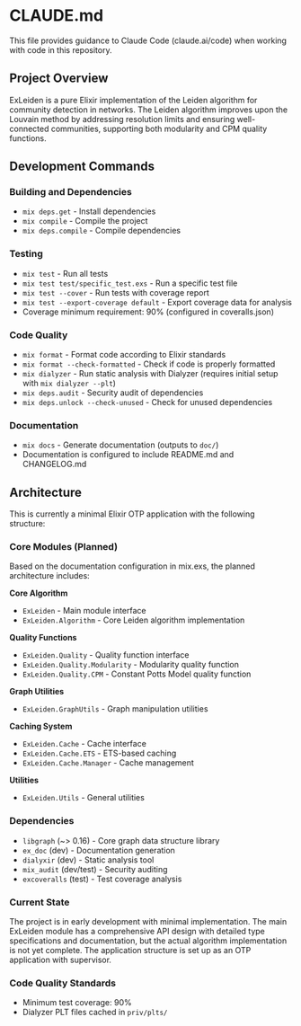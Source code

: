 # CLAUDE.md

This file provides guidance to Claude Code (claude.ai/code) when working with code in this repository.

## Project Overview

ExLeiden is a pure Elixir implementation of the Leiden algorithm for community detection in networks. The Leiden algorithm improves upon the Louvain method by addressing resolution limits and ensuring well-connected communities, supporting both modularity and CPM quality functions.

## Development Commands

### Building and Dependencies
- `mix deps.get` - Install dependencies
- `mix compile` - Compile the project
- `mix deps.compile` - Compile dependencies

### Testing
- `mix test` - Run all tests
- `mix test test/specific_test.exs` - Run a specific test file
- `mix test --cover` - Run tests with coverage report
- `mix test --export-coverage default` - Export coverage data for analysis
- Coverage minimum requirement: 90% (configured in coveralls.json)

### Code Quality
- `mix format` - Format code according to Elixir standards
- `mix format --check-formatted` - Check if code is properly formatted
- `mix dialyzer` - Run static analysis with Dialyzer (requires initial setup with `mix dialyzer --plt`)
- `mix deps.audit` - Security audit of dependencies
- `mix deps.unlock --check-unused` - Check for unused dependencies

### Documentation
- `mix docs` - Generate documentation (outputs to `doc/`)
- Documentation is configured to include README.md and CHANGELOG.md

## Architecture

This is currently a minimal Elixir OTP application with the following structure:

### Core Modules (Planned)
Based on the documentation configuration in mix.exs, the planned architecture includes:

**Core Algorithm**
- `ExLeiden` - Main module interface
- `ExLeiden.Algorithm` - Core Leiden algorithm implementation

**Quality Functions**
- `ExLeiden.Quality` - Quality function interface
- `ExLeiden.Quality.Modularity` - Modularity quality function
- `ExLeiden.Quality.CPM` - Constant Potts Model quality function

**Graph Utilities**
- `ExLeiden.GraphUtils` - Graph manipulation utilities

**Caching System**
- `ExLeiden.Cache` - Cache interface
- `ExLeiden.Cache.ETS` - ETS-based caching
- `ExLeiden.Cache.Manager` - Cache management

**Utilities**
- `ExLeiden.Utils` - General utilities

### Dependencies
- `libgraph` (~> 0.16) - Core graph data structure library
- `ex_doc` (dev) - Documentation generation
- `dialyxir` (dev) - Static analysis tool
- `mix_audit` (dev/test) - Security auditing
- `excoveralls` (test) - Test coverage analysis

### Current State
The project is in early development with minimal implementation. The main ExLeiden module has a comprehensive API design with detailed type specifications and documentation, but the actual algorithm implementation is not yet complete. The application structure is set up as an OTP application with supervisor.

### Code Quality Standards
- Minimum test coverage: 90%
- Dialyzer PLT files cached in `priv/plts/`
